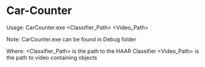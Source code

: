 # Car-Counter

Usage: CarCounter.exe <Classifier_Path> <Video_Path>

Note: CarCounter.exe can be found in Debug folder

Where: <Classifier_Path> is the path to the HAAR Classifier <Video_Path> is the path to video containing objects
